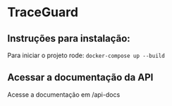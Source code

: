 # TraceGuard

## Instruções para instalação:

Para iniciar o projeto rode: `docker-compose up --build`

## Acessar a documentação da API 

Acesse a documentação em /api-docs
